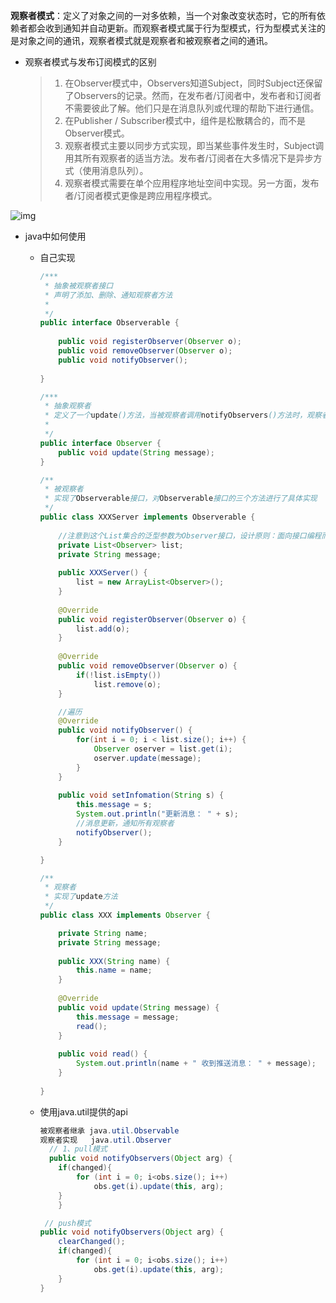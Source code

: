 **观察者模式**：定义了对象之间的一对多依赖，当一个对象改变状态时，它的所有依赖者都会收到通知并自动更新。而观察者模式属于行为型模式，行为型模式关注的是对象之间的通讯，观察者模式就是观察者和被观察者之间的通讯。

- 观察者模式与发布订阅模式的区别

  > 1. 在Observer模式中，Observers知道Subject，同时Subject还保留了Observers的记录。然而，在发布者/订阅者中，发布者和订阅者不需要彼此了解。他们只是在消息队列或代理的帮助下进行通信。
  > 2. 在Publisher / Subscriber模式中，组件是松散耦合的，而不是Observer模式。
  > 3. 观察者模式主要以同步方式实现，即当某些事件发生时，Subject调用其所有观察者的适当方法。发布者/订阅者在大多情况下是异步方式（使用消息队列）。
  > 4. 观察者模式需要在单个应用程序地址空间中实现。另一方面，发布者/订阅者模式更像是跨应用程序模式。

![img](/Users/souche/Library/Preferences/IntelliJIdea2019.3/scratches/shns/work/小组学习/设计模式/810680-20181110141219325-989417119.png)

- java中如何使用

  - 自己实现

    ```java
    /***
     * 抽象被观察者接口
     * 声明了添加、删除、通知观察者方法
     *
     */
    public interface Observerable {
        
        public void registerObserver(Observer o);
        public void removeObserver(Observer o);
        public void notifyObserver();
        
    }
    
    /***
     * 抽象观察者
     * 定义了一个update()方法，当被观察者调用notifyObservers()方法时，观察者的update()方法会被回调。
     *
     */
    public interface Observer {
        public void update(String message);
    }
    
    /**
     * 被观察者
     * 实现了Observerable接口，对Observerable接口的三个方法进行了具体实现
     */
    public class XXXServer implements Observerable {
        
        //注意到这个List集合的泛型参数为Observer接口，设计原则：面向接口编程而不是面向实现编程
        private List<Observer> list;
        private String message;
        
        public XXXServer() {
            list = new ArrayList<Observer>();
        }
        
        @Override
        public void registerObserver(Observer o) {
            list.add(o);
        }
        
        @Override
        public void removeObserver(Observer o) {
            if(!list.isEmpty())
                list.remove(o);
        }
    
        //遍历
        @Override
        public void notifyObserver() {
            for(int i = 0; i < list.size(); i++) {
                Observer oserver = list.get(i);
                oserver.update(message);
            }
        }
        
        public void setInfomation(String s) {
            this.message = s;
            System.out.println("更新消息： " + s);
            //消息更新，通知所有观察者
            notifyObserver();
        }
    
    }
    
    /**
     * 观察者
     * 实现了update方法
     */
    public class XXX implements Observer {
    
        private String name;
        private String message;
        
        public XXX(String name) {
            this.name = name;
        }
        
        @Override
        public void update(String message) {
            this.message = message;
            read();
        }
        
        public void read() {
            System.out.println(name + " 收到推送消息： " + message);
        }
        
    }
    ```

  - 使用java.util提供的api

    ```java
    被观察者继承 java.util.Observable
    观察者实现   java.util.Observer
      // 1、pull模式
      public void notifyObservers(Object arg) {
        if(changed){
            for (int i = 0; i<obs.size(); i++)
                obs.get(i).update(this, arg);
        }
    	}
    
     // push模式
    public void notifyObservers(Object arg) {
        clearChanged();
        if(changed){
            for (int i = 0; i<obs.size(); i++)
                obs.get(i).update(this, arg);
        }
    }
    ```

